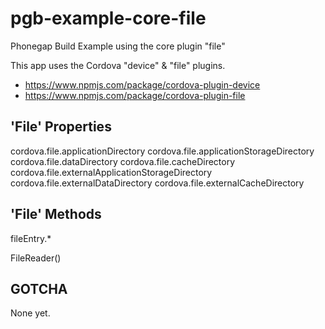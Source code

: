 # pgb-example-core-file

Phonegap Build Example using the core plugin "file"

This app uses the Cordova "device" & "file" plugins.

* https://www.npmjs.com/package/cordova-plugin-device
* https://www.npmjs.com/package/cordova-plugin-file

## 'File' Properties

cordova.file.applicationDirectory
cordova.file.applicationStorageDirectory
cordova.file.dataDirectory
cordova.file.cacheDirectory
cordova.file.externalApplicationStorageDirectory
cordova.file.externalDataDirectory
cordova.file.externalCacheDirectory

## 'File' Methods

fileEntry.*

FileReader()

## GOTCHA

None yet.

